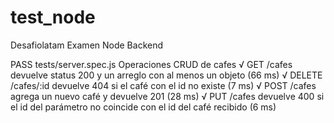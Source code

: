 # test_node
Desafiolatam Examen Node Backend

 PASS  tests/server.spec.js
  Operaciones CRUD de cafes
  √ GET /cafes devuelve status 200 y un arreglo con al menos un objeto (66 ms)
  √ DELETE /cafes/:id devuelve 404 si el café con el id no existe (7 ms)
  √ POST /cafes agrega un nuevo café y devuelve 201 (28 ms)
  √ PUT /cafes devuelve 400 si el id del parámetro no coincide con el id del café recibido (6 ms)
